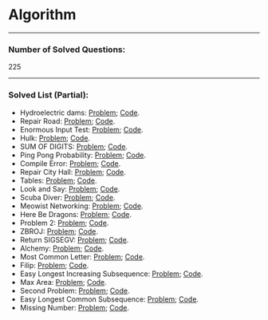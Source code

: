 # Algorithm

<hr>

### Number of Solved Questions: 
225

<hr>

### Solved List (Partial):
* Hydroelectric dams: [Problem](http://www.spoj.com/problems/HYDRO/);      [Code](https://github.com/yular/CCplusplus-Project/blob/master/SPOJ/spoj_26651_HYDRO.cpp).
* Repair Road: [Problem](http://www.spoj.com/problems/REPROAD);      [Code](https://github.com/yular/CCplusplus-Project/blob/master/SPOJ/spoj_26649_REPROAD.cpp).
* Enormous Input Test: [Problem](http://www.spoj.com/problems/INTEST);      [Code](https://github.com/yular/CCplusplus-Project/blob/master/SPOJ/spoj_450_INTEST.cpp).
* Hulk: [Problem](http://www.spoj.com/problems/RETO6);       [Code](https://github.com/yular/CCplusplus-Project/blob/master/SPOJ/spoj_28617_RETO6.cpp).
* SUM OF DIGITS: [Problem](http://www.spoj.com/problems/ALCATRAZ1/);       [Code](https://github.com/yular/CCplusplus-Project/blob/master/SPOJ/spoj_29154_ALCATRAZ1.cpp).
* Ping Pong Probability: [Problem](http://www.spoj.com/problems/CZ_PROB3/);      [Code](https://github.com/yular/CCplusplus-Project/blob/master/SPOJ/spoj_1393_CZ_PROB3.cpp).
* Compile Error: [Problem](http://www.spoj.com/problems/CE/);      [Code](https://github.com/yular/CCplusplus-Project/blob/master/SPOJ/spoj_4074_CE.cpp).
* Repair City Hall: [Problem](http://www.spoj.com/problems/MCITYHAL/);       [Code](https://github.com/yular/CCplusplus-Project/blob/master/SPOJ/spoj_MCITYHAL_MCITYHAL.cpp).
* Tables: [Problem](http://www.spoj.com/problems/AE1B/);       [Code](https://github.com/yular/CCplusplus-Project/blob/master/SPOJ/spoj_4310_AE1B.cpp).
* Look and Say: [Problem](http://www.spoj.com/problems/LOOKSAY/);      [Code](https://github.com/yular/CCplusplus-Project/blob/master/SPOJ/spoj_3081_LOOKSAY.cpp).
* Scuba Diver: [Problem](http://www.spoj.com/problems/SCUBADIV/);       [Code](https://github.com/yular/CCplusplus-Project/blob/master/SPOJ/spoj_181_SCUBADIV.cpp).
* Meowist Networking: [Problem](http://www.spoj.com/problems/MEOWIST/);      [Code](https://github.com/yular/CCplusplus-Project/blob/master/SPOJ/spoj_4879_MEOWIST.cpp).
* Here Be Dragons: [Problem](http://www.spoj.com/problems/AMR11G/);       [Code](https://github.com/yular/CCplusplus-Project/blob/master/SPOJ/spoj_10234_AMR11G.cpp).
* Problem 2: [Problem](http://www.spoj.com/problems/NOVICE22);       [Code](https://github.com/yular/CCplusplus-Project/blob/master/SPOJ/spoj_8215_NOVICE22.cpp).
* ZBROJ: [Problem](http://www.spoj.com/problems/ZBROJ/);       [Code](https://github.com/yular/CCplusplus-Project/blob/master/SPOJ/spoj_8395_ZBROJ.cpp).
* Return SIGSEGV: [Problem](http://www.spoj.com/problems/SIGSEGV);       [Code](https://github.com/yular/CCplusplus-Project/blob/master/SPOJ/spoj_7663_SIGSEGV.cpp).
* Alchemy: [Problem](http://www.spoj.com/problems/ALCHE/);      [Code](https://github.com/yular/CCplusplus-Project/blob/master/SPOJ/spoj_7207_ALCHE.cpp).
* Most Common Letter: [Problem](http://www.spoj.com/problems/MCL/);      [Code](https://github.com/yular/CCplusplus-Project/blob/master/SPOJ/spoj_4907_MCL.cpp).
* Filip: [Problem](http://www.spoj.com/problems/FILIP);      [Code](https://github.com/yular/CCplusplus-Project/blob/master/SPOJ/spoj_5848_FILIP.cpp).
* Easy Longest Increasing Subsequence: [Problem](http://www.spoj.com/problems/ELIS);       [Code](https://github.com/yular/CCplusplus-Project/blob/master/SPOJ/spoj_11110_ELIS.cpp). 
* Max Area: [Problem](http://www.spoj.com/problems/COMPSEM0);       [Code](https://github.com/yular/CCplusplus-Project/blob/master/SPOJ/spoj_11317_COMPSEM0.cpp).
* Second Problem: [Problem](http://www.spoj.com/problems/RIOI_T_1);       [Code](https://github.com/yular/CCplusplus-Project/blob/master/SPOJ/spoj_12112_RIOI_T_1.cpp).
* Easy Longest Common Subsequence: [Problem](http://www.spoj.com/problems/EELCS);       [Code](https://github.com/yular/CCplusplus-Project/blob/master/SPOJ/spoj_11111_EELCS.cpp).
* Missing Number: [Problem](http://www.spoj.com/problems/MISSING);      [Code](https://github.com/yular/CCplusplus-Project/blob/master/SPOJ/spoj_13995_MISSING.cpp).
